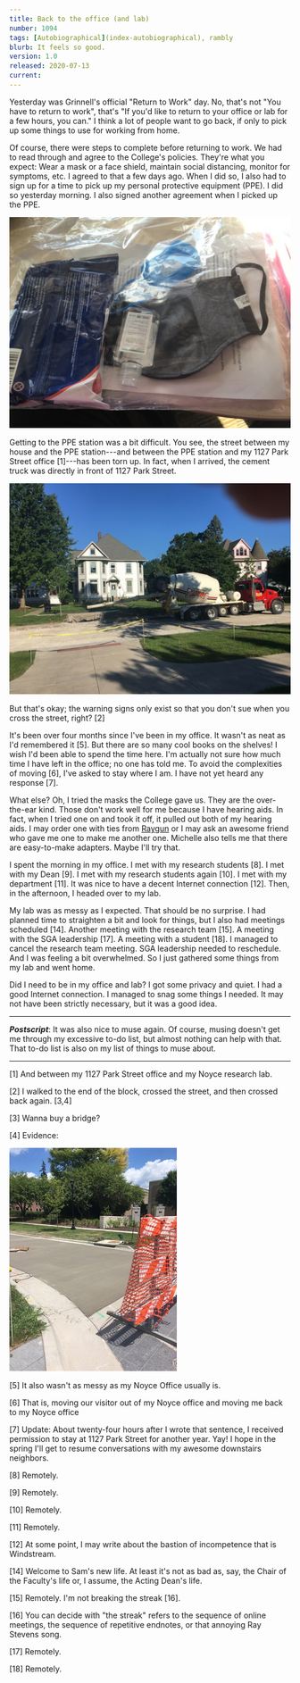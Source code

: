 ```yaml
---
title: Back to the office (and lab)
number: 1094
tags: [Autobiographical](index-autobiographical), rambly
blurb: It feels so good.
version: 1.0
released: 2020-07-13 
current: 
---
```

Yesterday was Grinnell's official "Return to Work" day.  No,
that's not "You have to return to work", that's "If you'd like to
return to your office or lab for a few hours, you can."    I think a 
lot of people want to go back, if only to pick up some things to
use for working from home.

Of course, there were steps to complete before returning to work.
We had to read through and agree to the College's policies.  They're
what you expect: Wear a mask or a face shield, maintain social
distancing, monitor for symptoms, etc.  I agreed to that a few days
ago.  When I did so, I also had to sign up for a time to pick up
my personal protective equipment (PPE).  I did so yesterday morning.  I
also signed another agreement when I picked up the PPE.

<img src="images/ppe.jpg" alt="A plastic bag filled with a variety of stuff.  You can see some grey face mask, a pack of alcohol wipes, a bottle of sanitizer, a blue neck strap for the sanitizer, a sheet of paper, and more.">

Getting to the PPE station was a bit difficult.  You see, the street
between my house and the PPE station---and between the PPE station
and my 1127 Park Street office [1]---has been torn up.  In fact,
when I arrived, the cement truck was directly in front of 1127 Park
Street.

<img src="images/cement-truck-1127.jpg" alt="A cement truck in front of a white house.">

But that's okay; the warning signs only exist so that you don't sue
when you cross the street, right? [2]

It's been over four months since I've been in my office.  It wasn't as
neat as I'd remembered it [5].  But there are so many cool books on the
shelves!  I wish I'd been able to spend the time here.  I'm actually not
sure how much time I have left in the office; no one has told me.  To
avoid the complexities of moving [6], I've asked to stay where I am.  I
have not yet heard any response [7].

What else?  Oh, I tried the masks the College gave us.  They are
the over-the-ear kind.  Those don't work well for me because I have
hearing aids.  In fact, when I tried one on and took it off, it
pulled out both of my hearing aids.  I may order one with ties from
[Raygun](https://www.raygunsite.com/collections/face-masks) or I
may ask an awesome friend who gave me one to make me another one.
Michelle also tells me that there are easy-to-make adapters.  Maybe
I'll try that.

I spent the morning in my office.  I met with my research students [8].
I met with my Dean [9].  I met with my research students again [10].
I met with my department [11].  It was nice to have a decent Internet
connection [12].  Then, in the afternoon, I headed over to my lab.

My lab was as messy as I expected.  That should be no surprise.  I
had planned time to straighten a bit and look for things, but I
also had meetings scheduled [14].  Another meeting with the research
team [15].  A meeting with the SGA leadership [17].  A meeting with
a student [18].  I managed to cancel the research team meeting.
SGA leadership needed to reschedule.  And I was feeling a bit
overwhelmed.  So I just gathered some things from my lab and went
home.

Did I need to be in my office and lab?  I got some privacy and
quiet.  I had a good Internet connection.  I managed to snag some
things I needed.  It may not have been strictly necessary, but it
was a good idea.

---

**_Postscript_**: It was also nice to muse again.  Of course, musing
doesn't get me through my excessive to-do list, but almost nothing can
help with that.  That to-do list is also on my list of things to muse
about.

---

[1] And between my 1127 Park Street office and my Noyce research lab.

[2] I walked to the end of the block, crossed the street, and then
crossed back again. [3,4]

[3] Wanna buy a bridge?

[4] Evidence:

<img src="images/paving.jpg" alt="A photo from the corner of Park and 6th
avenue with barriers up.">

[5] It also wasn't as messy as my Noyce Office usually is. 

[6] That is, moving our visitor out of my Noyce office and moving me back
to my Noyce office

[7] Update: About twenty-four hours after I wrote that sentence, I
received permission to stay at 1127 Park Street for another year.
Yay!  I hope in the spring I'll get to resume conversations with my
awesome downstairs neighbors.

[8] Remotely.

[9] Remotely.

[10] Remotely.

[11] Remotely.

[12] At some point, I may write about the bastion of incompetence that
is Windstream.

[14] Welcome to Sam's new life.  At least it's not as bad as, say, the
Chair of the Faculty's life or, I assume, the Acting Dean's life.

[15] Remotely.  I'm not breaking the streak [16].

[16] You can decide with "the streak" refers to the sequence of online
meetings, the sequence of repetitive endnotes, or that annoying Ray
Stevens song.

[17] Remotely.

[18] Remotely.
